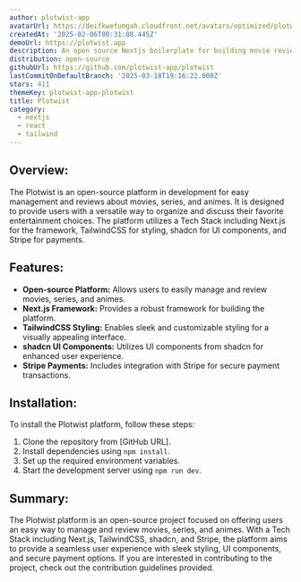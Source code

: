 ```yaml
---
author: plotwist-app
avatarUrl: https://deifkwefumgah.cloudfront.net/avatars/optimized/plotwist-app-plotwist-avatar-128.webp
createdAt: '2025-02-06T00:31:08.445Z'
demoUrl: https://plotwist.app
description: An open source Nextjs boilerplate for building movie review directory sites
distribution: open-source
githubUrl: https://github.com/plotwist-app/plotwist
lastCommitOnDefaultBranch: '2025-03-18T19:16:22.000Z'
stars: 411
themeKey: plotwist-app-plotwist
title: Plotwist
category:
  - nextjs
  - react
  - tailwind
---
```

## Overview:
The Plotwist is an open-source platform in development for easy management and reviews about movies, series, and animes. It is designed to provide users with a versatile way to organize and discuss their favorite entertainment choices. The platform utilizes a Tech Stack including Next.js for the framework, TailwindCSS for styling, shadcn for UI components, and Stripe for payments.

## Features:
- **Open-source Platform:** Allows users to easily manage and review movies, series, and animes.
- **Next.js Framework:** Provides a robust framework for building the platform.
- **TailwindCSS Styling:** Enables sleek and customizable styling for a visually appealing interface.
- **shadcn UI Components:** Utilizes UI components from shadcn for enhanced user experience.
- **Stripe Payments:** Includes integration with Stripe for secure payment transactions.

## Installation:
To install the Plotwist platform, follow these steps:
1. Clone the repository from [GitHub URL].
2. Install dependencies using `npm install`.
3. Set up the required environment variables.
4. Start the development server using `npm run dev`.

## Summary:
The Plotwist platform is an open-source project focused on offering users an easy way to manage and review movies, series, and animes. With a Tech Stack including Next.js, TailwindCSS, shadcn, and Stripe, the platform aims to provide a seamless user experience with sleek styling, UI components, and secure payment options. If you are interested in contributing to the project, check out the contribution guidelines provided.